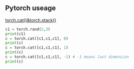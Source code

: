 Pytorch useage
---  
[torch.cat()&torch.stack()](https://zhuanlan.zhihu.com/p/148019451)
```python
c1 = torch.rand(2,3)
print(c1)
c = torch.cat([c1,c1,c1], 0)
print(c)
c = torch.cat([c1,c1,c1], 1)
print(c)
c = torch.cat([c1,c1,c1], -1) # -1 means last dimension
print(c)
```

